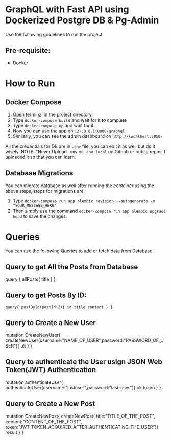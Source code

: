 # GraphQL with Fast API using Dockerized Postgre DB & Pg-Admin
Use the following guidelines to run the project
## Pre-requisite:
- Docker

# How to Run

## Docker Compose
1. Open terminal in the project directory.
2. Type `docker-compose build` and wait for it to complete
3. Type `docker-compose up` and wait for it.
4. Now you can use the app on `127.0.0.1:8000/graphql`
5. Similarly, you can see the admin dashboard on `http://localhost:5050/`

All the credentials for DB are in `.env` file, you can edit it as well but do it wisely.
NOTE: "Never Upload `.env` or `.env.local` on Github or public repos. I uploaded it so that you can learn. 

## Database Migrations
You can migrate database as well after running the container using the above steps, steps for migrations are:
1. Type `docker-compose run app alembic revision --autogenerate -m "YOUR_MESSAGE_HERE"`
2. Then simply use the command `docker-compose run app alembic upgrade head` to save the changes.


# Queries
You can use the following Queries to add or fetch data from Database:

## Query to get All the Posts from Database
query {
    allPosts{
        title
    }
}

## Query to get Posts By ID:
`
query{
    postById(postId:2){
        id
        title
        content
    }
}
`

## Query to Create a New User
mutation CreateNewUser{
    createNewUser(username:"NAME_OF_USER",password:"PASSWORD_OF_USER"){
        ok
    }
}

## Query to authenticate the User usign JSON Web Token(JWT) Authentication
mutation authenticateUser{
  authenticateUser(username:"lastuser",password:"last-user"){
    ok
    token
  }
}

## Query to Create a New Post
mutation CreateNewPost{
    createNewPost(
                title:"TITLE_OF_THE_POST",
                content:"CONTENT_OF_THE_POST",
                token:"JWT_TOKEN_ACQUIRED_AFTER_AUTHENTICATING_THE_USER"){
        result
    }
}
